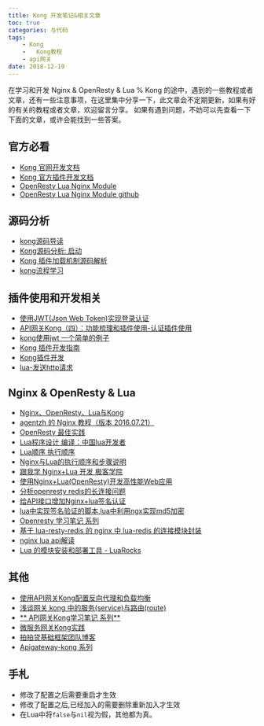 ```yaml
---
title: Kong 开发笔记&相关文章
toc: true
categories: 与代码
tags: 
	- Kong
	-	Kong教程
	- api网关
date: 2018-12-19
---
```


在学习和开发 Nginx & OpenResty & Lua % Kong 的途中，遇到的一些教程或者文章，还有一些注意事项，在这里集中分享一下，此文章会不定期更新，如果有好的有关的教程或者文章，欢迎留言分享。
如果有遇到问题，不妨可以先查看一下下面的文章，或许会能找到一些答案。

## 官方必看

- [Kong 官网开发文档](https://docs.konghq.com/)
- [Kong 官方插件开发文档](https://docs.konghq.com/0.14.x/plugin-development/)
- [OpenResty Lua Nginx Module](https://www.nginx.com/resources/wiki/modules/lua/)
- [OpenResty Lua Nginx Module github](https://github.com/openresty/lua-nginx-module)

## 源码分析

- [kong源码导读](https://jinfei21.github.io/2018/04/16/20180416/)
- [Kong源码分析: 启动](http://cyukang.com/2017/07/07/kong-intro-2.html)
- [Kong 插件加载机制源码解析](https://ms2008.github.io/2018/05/18/kong-plugin-load-source/)
- [kong流程学习](https://www.cnblogs.com/mentalidade/p/6863677.html)

## 插件使用和开发相关

- [使用JWT(Json Web Token)实现登录认证](https://segmentfault.com/a/1190000013841289#articleHeader2)
- [API网关Kong（四）：功能梳理和插件使用-认证插件使用](https://my.oschina.net/u/3895037/blog/2878475)
- [kong使用jwt 一个简单的例子](https://zhuanlan.zhihu.com/p/35913698)
- [Kong 插件开发指南](https://ms2008.github.io/2018/06/19/kong-plugin-development/)
- [Kong插件开发](https://www.jianshu.com/p/fa0fd22e0ca8)
- [lua-发送http请求](https://anbolihua.iteye.com/blog/2316423)

## Nginx & OpenResty & Lua 

- [Nginx、OpenResty、Lua与Kong](https://www.lijiaocn.com/nginx/)
- [agentzh 的 Nginx 教程（版本 2016.07.21）](https://openresty.org/download/agentzh-nginx-tutorials-zhcn.html)
- [OpenResty 最佳实践](https://moonbingbing.gitbooks.io/openresty-best-practices/openresty/response.html)
- [Lua程序设计 编译：中国lua开发者](http://book.luaer.cn/)
- [Lua顺序 执行顺序](https://www.cnblogs.com/archoncap/p/4960221.html)
- [Nginx与Lua的执行顺序和步骤说明](http://www.10tiao.com/html/357/201605/2247483796/1.html)
- [跟我学 Nginx+Lua 开发 极客学院](http://wiki.jikexueyuan.com/project/nginx-lua/)
- [使用Nginx+Lua(OpenResty)开发高性能Web应用](https://www.jianshu.com/p/4a13272e6171)
- [分析openresty redis的长连接问题](http://xiaorui.cc/2017/08/26/%E5%88%86%E6%9E%90openresty-redis%E7%9A%84%E9%95%BF%E8%BF%9E%E6%8E%A5%E9%97%AE%E9%A2%98/)
- [给API接口增加Nginx+lua签名认证](https://www.04007.cn/article/309.html)
- [lua中实现签名验证的脚本,lua中利用ngx实现md5加密](https://www.04007.cn/article/428.html)
- [Openresty 学习笔记 系列](https://www.cnblogs.com/tinywan/category/888115.html)
- [基于 lua-resty-redis 的 nginx 中 lua-redis 的连接模块封装](https://juejin.im/entry/5909821661ff4b0066f067ac)
- [nginx lua api解读](https://segmentfault.com/a/1190000012734809)
- [Lua 的模块安装和部署工具 - LuaRocks](https://blog.csdn.net/xu_ya_fei/article/details/46276609)

## 其他
- [使用API网关Kong配置反向代理和负载均衡](https://zacksleo.github.io/2018/07/06/%E4%BD%BF%E7%94%A8API%E7%BD%91%E5%85%B3Kong%E9%85%8D%E7%BD%AE%E5%8F%8D%E5%90%91%E4%BB%A3%E7%90%86%E5%92%8C%E8%B4%9F%E8%BD%BD%E5%9D%87%E8%A1%A1/)
- [浅谈网关 kong 中的服务(service)与路由(route)](https://zhuanlan.zhihu.com/p/35521440)
- [** API网关Kong学习笔记 系列** ](https://www.lijiaocn.com/tags/class.html)
- [微服务网关Kong实践](http://ljchen.net/2018/08/11/%E5%BE%AE%E6%9C%8D%E5%8A%A1%E7%BD%91%E5%85%B3Kong%E5%AE%9E%E8%B7%B5/)
- [拍拍贷基础框架团队博客](http://techblog.ppdai.com/2018/04/16/20180416/)
- [Apigateway-kong 系列](https://www.cnblogs.com/zhoujie/tag/apigateway/)

## 手札

- 修改了配置之后需要重启才生效
- 修改了配置之后,已经加入的需要删除重新加入才生效
- 在Lua中将`false`与`nil`视为假，其他都为真。


